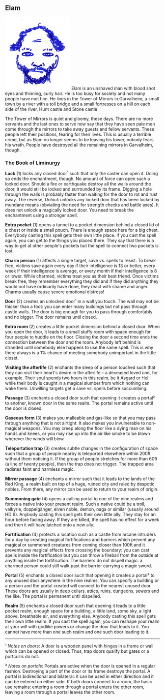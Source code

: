 ## Elam

![Elam](Elam.png)
Elam is an unshaved man with blood shot eyes and thinning, curly hair.
He is too busy for society and not many people have met him. He lives
in the Tower of Mirrors in Garvalheim, a small town by a river with a
toll bridge and a small fortresses on a hill on each side of the
river, Hunt castle and Stone castle.

The Tower of Mirrors is quiet and gloomy, these days. There are no
more servants and the last ones to serve now say that they have seen
pale men come through the mirrors to take away guests and fellow
servants. These people left their positions, fearing for their lives.
This is usually a terrible crime, but as Elam no longer seems to be
leaving his tower, nobody fears his wrath. People have destroyed all
the remaining mirrors in Garvalheim, though.

### The Book of Liminurgy

**Lock** (1) locks any closed door¹ such that only the caster can open
it. Doing so ends the enchantment, though. No amount of force can open
such a locked door. Should a fire or earthquake destroy all the walls
around the door, it would still be locked and surrounded by its frame.
Digging a hole through the walls is probably faster than waiting for
the door to rot and rust away. The reverse, *Unlock* unlocks any
locked door that has been locked by mundane means (obviating the need
for strength checks and battle axes). It does not unlock a magically
locked door. You need to break the enchantment using a stronger spell.

**Extra pocket** (1) opens a tunnel to a pocket dimension behind a
closed lid of a chest or inside a small pouch. There is enough space
here for a big chest. Everybody casting this spell gets their own
little place. If you cast the spell again, you can get to the things
you placed there. They say that there is a way to get at other
people's pockets but the spell to connect two pockets is lost.

**Charm person** (1) affects a single target, save vs. spells to
resist. To break free, victims save again every day if their
intelligence is 13 or better, every week if their intelligence is
average, or every month if their intelligence is 8 or lower. While
charmed, victims treat you as their best friend. Once victims break
free, they remember everything they did and if they did anything they
would not have ordinarily have done, they react with shame and anger.
Charms usually cause severe emotional distress!

**Door** (2) creates an unlocked door¹ in a wall you touch. The wall
may not be thicker than a foot: you can enter many buildings but not
pass through castle walls. The door is big enough for you to pass
through comfortably and no bigger. The door remains until closed.

**Extra room** (2) creates a little pocket dimension behind a closed
door. When you open the door, it leads to a small stuffy room with
space enough for four people to huddle on the floor. Closing the door
a second time ends the connection between the door and the room.
Anybody left behind is stranded until somebody else happens to use the
same spell. This is why there always is a 1% chance of meeting
somebody unimportant in the little closet.

**Visiting the afterlife** (2) enchants the sleep of a person touched
such that they can visit their heart's desire in the afterlife – a
deceased loved one, for example. Their soul spends two hours in this
realm, be it Asgard or Hel while their body is caught in a magical
slumber from which nothing can wake them. Unwilling targets get a save
vs. spells before succumbing.

**Passage** (3) enchants a closed door such that opening it creates a
portal² to another, known door in the same realm. The portal remains
active until the door is closed.

**Gaseous form** (3) makes you malleable and gas-like so that you may
pass through anything that is not airtight. It also makes you
invulnerable to non-magical weapons. You may creep along the floor
like a dying man on his hands and knees, or you may rise up into the
air like smoke to be blown wherever the winds will blow.

**Teleportation trap** (3) creates subtle changes in the configuration
of space such that a group of people nearby is teleported elsewhere
within 200ft without them noticing it. If the group of people
stretches for more than 60ft (a line of twenty people), then the trap
does not trigger. The trapped area radiates faint and harmless magic.

**Mirror passage** (4) enchants a mirror such that it leads to the
lands of the Red King, a realm built on top of a huge, ruined city and
ruled by despotic nobles. From there, any mirror can be used to return
to your realm of origin.

**Summoning gate** (4) opens a calling portal to one of the nine
realms and forces a native into your present realm. Such a native
could be a troll, valkyrie, doppelgänger, elven noble, demon, naga or
similar (usually around HD 6). Anybody casting this spell gets their
own little ally. They stay for an hour before fading away. If they are
killed, the spell has no effect for a week and then it will have
latched onto a new ally.

**Fortification** (4) protects a location such as a castle from arcane
intruders for a day by creating magical fortifications and barriers
which prevent any magical or summoned creatures from coming closer
than 100ft and it prevents any magical effects from crossing the
boundary: you can cast spells inside the fortification but you can
throw a fireball from the outside at anything inside the
fortification. The barriers do not dispell magic: a charmed person
could still walk past the barrier carrying a magic sword.

**Portal** (5) enchants a closed door such that opening it creates a
portal² to any unused door anywhere in the nine realms. You can
specify a building or a person and the portal created will connect to
the nearest unused door. These doors are usually in deep cellars,
attics, ruins, dungeons, sewers and the like. The portal is permanent
until dispelled.

**Realm** (5) enchants a closed door such that opening it leads to a
little pocket realm, enough space for a building, a little land, some
sky, a light above, breathable air, and everything else. Anybody
casting this spell gets their own little realm. If you cast the spell
again, you can reshape your realm at your will with godlike powers or
change the door that leads to it. You cannot have more than one such
realm and one such door leading to it.

<hr>

¹ *Notes on doors*: A door is a wooden panel with hinges in a frame or
wall which can be opened or closed. Thus, trap doors qualify but gates
or a portcullis do not.

² *Notes on portals*: Portals are active when the door is opened in a
regular fashion. Destroying a part of the door or its frame destroys
the portal. A portal is bidirectional and bilateral: it can be used in
either direction and it can be entered on either side. If both doors
connect to a room, the basic use remains: entering a room through a
portal enters the other room, leaving a room through a portal leaves
the other room.
